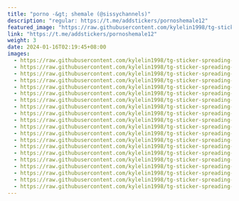 ```yaml
---
title: "porno -&gt; shemale (@sissychannels)"
description: "regular: https://t.me/addstickers/pornoshemale12"
featured_image: "https://raw.githubusercontent.com/kylelin1998/tg-sticker-spreading-worldwide-images/main/img/0c7f462e-db39-42d3-bc4d-42b0fe2868d9.jpg"
link: "https://t.me/addstickers/pornoshemale12"
weight: 3
date: 2024-01-16T02:19:45+08:00
images:
  - https://raw.githubusercontent.com/kylelin1998/tg-sticker-spreading-worldwide-images/main/img/0c7f462e-db39-42d3-bc4d-42b0fe2868d9.jpg
  - https://raw.githubusercontent.com/kylelin1998/tg-sticker-spreading-worldwide-images/main/img/66462cf1-df85-4b5b-a918-e78e76d3c9ac.jpg
  - https://raw.githubusercontent.com/kylelin1998/tg-sticker-spreading-worldwide-images/main/img/30cf1e1a-0757-428a-b361-3b31b5d7f15b.jpg
  - https://raw.githubusercontent.com/kylelin1998/tg-sticker-spreading-worldwide-images/main/img/370644d6-e37a-4216-98bc-2c336e271ea4.jpg
  - https://raw.githubusercontent.com/kylelin1998/tg-sticker-spreading-worldwide-images/main/img/f20f87eb-c3ff-4851-91f3-d9563aacb49d.jpg
  - https://raw.githubusercontent.com/kylelin1998/tg-sticker-spreading-worldwide-images/main/img/06915e49-8323-462a-8a4f-858cddd890e6.jpg
  - https://raw.githubusercontent.com/kylelin1998/tg-sticker-spreading-worldwide-images/main/img/a8d27d01-eacb-468e-97d7-8d2533847dd6.jpg
  - https://raw.githubusercontent.com/kylelin1998/tg-sticker-spreading-worldwide-images/main/img/21891535-8246-4b84-b5cb-0e9ed7f32b5c.jpg
  - https://raw.githubusercontent.com/kylelin1998/tg-sticker-spreading-worldwide-images/main/img/12f35040-1fe4-462f-b432-628fe8fdf3b5.jpg
  - https://raw.githubusercontent.com/kylelin1998/tg-sticker-spreading-worldwide-images/main/img/8297e627-2b1f-4ef6-b491-0a1d72715ddf.jpg
  - https://raw.githubusercontent.com/kylelin1998/tg-sticker-spreading-worldwide-images/main/img/4a978fd8-b109-4be0-bb99-a740137a0869.jpg
  - https://raw.githubusercontent.com/kylelin1998/tg-sticker-spreading-worldwide-images/main/img/b3238fb0-fbc2-4b1d-b2f3-62c2adf04fc3.jpg
  - https://raw.githubusercontent.com/kylelin1998/tg-sticker-spreading-worldwide-images/main/img/db722a14-f327-42f4-b1e4-824ed3668cff.jpg
  - https://raw.githubusercontent.com/kylelin1998/tg-sticker-spreading-worldwide-images/main/img/0cb98ae1-25b1-4390-af1a-b8187f52852c.jpg
  - https://raw.githubusercontent.com/kylelin1998/tg-sticker-spreading-worldwide-images/main/img/40887e01-edc1-4931-ad64-27268322f5ee.jpg
  - https://raw.githubusercontent.com/kylelin1998/tg-sticker-spreading-worldwide-images/main/img/7a2f8180-da4a-414c-85e6-fa6034710e6c.jpg
  - https://raw.githubusercontent.com/kylelin1998/tg-sticker-spreading-worldwide-images/main/img/d079cb73-3452-46c9-a04e-a923535000d8.jpg
  - https://raw.githubusercontent.com/kylelin1998/tg-sticker-spreading-worldwide-images/main/img/ce3614e9-8468-4497-8a19-c105e5db9283.jpg
  - https://raw.githubusercontent.com/kylelin1998/tg-sticker-spreading-worldwide-images/main/img/981cf733-f775-47eb-821a-3bddd404e1c7.jpg
  - https://raw.githubusercontent.com/kylelin1998/tg-sticker-spreading-worldwide-images/main/img/bce2dac2-657f-47b5-bdad-dd393459a443.jpg
---
```

